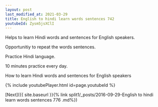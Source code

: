 ```yaml
---
layout: post
last_modified_at: 2021-03-29
title: English to hindi learn words sentences 742 
youtubeId: Zysm5jsXClI
---
```

 
 
Helps to learn Hindi words and sentences for English speakers.

Opportunitiy to repeat the words sentences. 

Practice Hindi language. 
 
10 minutes practice every day. 
 
How to learn Hindi words and sentences for English speakers 
 
{% include youtubePlayer.html id=page.youtubeId %}
 
 
[Next]({{ site.baseurl }}{% link  split1/_posts/2016-09-29-English to hindi learn words sentences 776 .md%})
 

